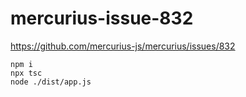 # mercurius-issue-832

https://github.com/mercurius-js/mercurius/issues/832

```
npm i
npx tsc
node ./dist/app.js
```
